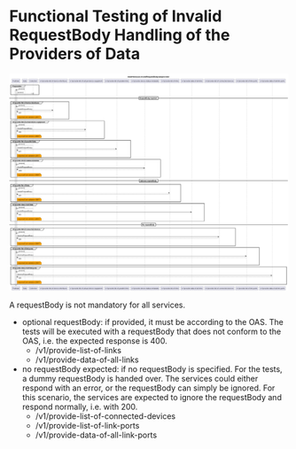 # Functional Testing of Invalid RequestBody Handling of the Providers of Data  

![Overview](./mwdi+diagram.invalidRequestBody.dataprovider.png)  

A requestBody is not mandatory for all services.
- optional requestBody: if provided, it must be according to the OAS. The tests will be executed with a requestBody that does not conform to the OAS, i.e. the expected response is 400.
  - /v1/provide-list-of-links
  - /v1/provide-data-of-all-links
- no requestBody expected: if no requestBody is specified. For the tests, a dummy requestBody is handed over. The services could either respond with an error, or the requestBody can simply be ignored. For this scenario, the services are expected to ignore the requestBody and respond normally, i.e. with 200.
  - /v1/provide-list-of-connected-devices
  - /v1/provide-list-of-link-ports
  - /v1/provide-data-of-all-link-ports